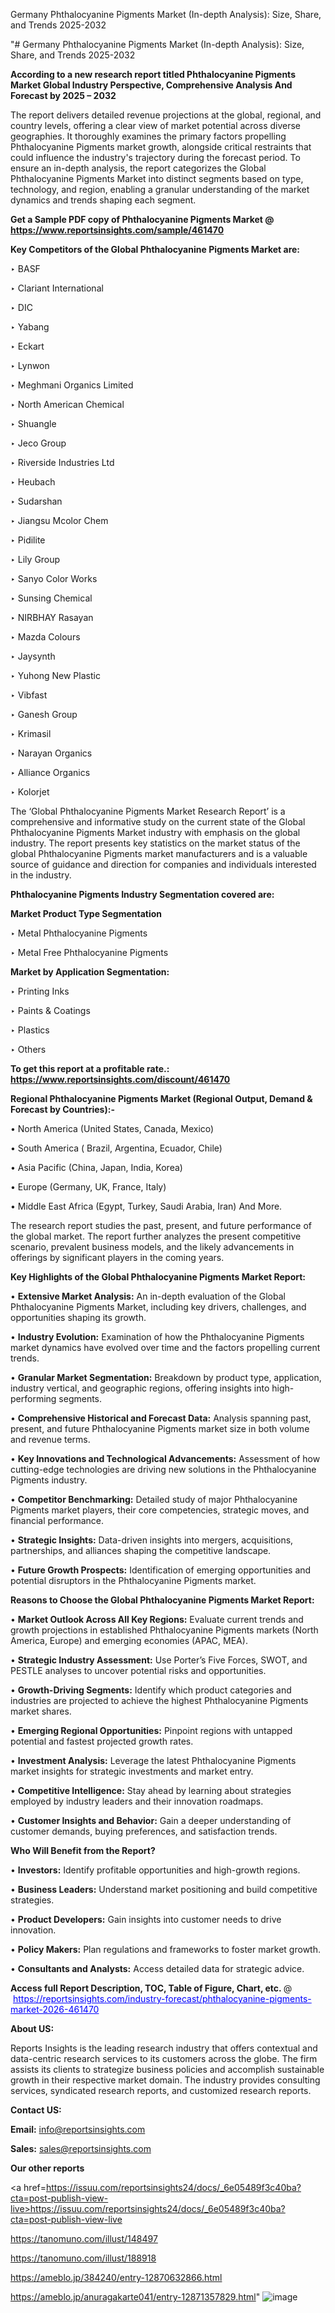 Germany Phthalocyanine Pigments Market (In-depth Analysis): Size, Share, and Trends 2025-2032

"# Germany Phthalocyanine Pigments Market (In-depth Analysis): Size, Share, and Trends 2025-2032

<strong>According to a new research report titled Phthalocyanine Pigments Market Global Industry Perspective, Comprehensive Analysis And Forecast by 2025 – 2032</strong>

The report delivers detailed revenue projections at the global, regional, and country levels, offering a clear view of market potential across diverse geographies. It thoroughly examines the primary factors propelling Phthalocyanine Pigments market growth, alongside critical restraints that could influence the industry's trajectory during the forecast period. To ensure an in-depth analysis, the report categorizes the Global Phthalocyanine Pigments Market into distinct segments based on type, technology, and region, enabling a granular understanding of the market dynamics and trends shaping each segment.

<strong>Get a Sample PDF copy of Phthalocyanine Pigments Market </strong><strong>@<a href=https://www.reportsinsights.com/sample/461470 style=color:#0000ff;> https://www.reportsinsights.com/sample/461470</a></strong></font>

<strong>Key Competitors of the Global Phthalocyanine Pigments Market are:</strong>

‣ BASF

‣ Clariant International

‣ DIC

‣ Yabang

‣ Eckart

‣ Lynwon

‣ Meghmani Organics Limited

‣ North American Chemical

‣ Shuangle

‣ Jeco Group

‣ Riverside Industries Ltd

‣ Heubach

‣ Sudarshan

‣ Jiangsu Mcolor Chem

‣ Pidilite

‣ Lily Group

‣ Sanyo Color Works

‣ Sunsing Chemical

‣ NIRBHAY Rasayan

‣ Mazda Colours

‣ Jaysynth

‣ Yuhong New Plastic

‣ Vibfast

‣ Ganesh Group

‣ Krimasil

‣ Narayan Organics

‣ Alliance Organics

‣ Kolorjet

The ‘Global Phthalocyanine Pigments Market Research Report’ is a comprehensive and informative study on the current state of the Global Phthalocyanine Pigments Market industry with emphasis on the global industry. The report presents key statistics on the market status of the global Phthalocyanine Pigments market manufacturers and is a valuable source of guidance and direction for companies and individuals interested in the industry.

<strong>Phthalocyanine Pigments Industry Segmentation covered are:</strong>

<strong>Market Product Type Segmentation</strong>

‣ Metal Phthalocyanine Pigments

‣ Metal Free Phthalocyanine Pigments

<strong>Market by Application Segmentation:</strong>

‣ Printing Inks

‣ Paints & Coatings

‣ Plastics

‣ Others

<strong>To get this report at a profitable rate.: <a href=https://www.reportsinsights.com/discount/461470 style=color:#0000ff;>https://www.reportsinsights.com/discount/461470</a></strong></font>

<strong>Regional Phthalocyanine Pigments Market (Regional Output, Demand &amp; Forecast by Countries):-</strong>

• North America (United States, Canada, Mexico)

• South America ( Brazil, Argentina, Ecuador, Chile)

• Asia Pacific (China, Japan, India, Korea)

• Europe (Germany, UK, France, Italy)

• Middle East Africa (Egypt, Turkey, Saudi Arabia, Iran) And More.

The research report studies the past, present, and future performance of the global market. The report further analyzes the present competitive scenario, prevalent business models, and the likely advancements in offerings by significant players in the coming years.

<strong>Key Highlights of the Global Phthalocyanine Pigments Market Report:</strong>

• <strong>Extensive Market Analysis:</strong> An in-depth evaluation of the Global Phthalocyanine Pigments Market, including key drivers, challenges, and opportunities shaping its growth.

• <strong>Industry Evolution:</strong> Examination of how the Phthalocyanine Pigments market dynamics have evolved over time and the factors propelling current trends.

• <strong>Granular Market Segmentation:</strong> Breakdown by product type, application, industry vertical, and geographic regions, offering insights into high-performing segments.

• <strong>Comprehensive Historical and Forecast Data:</strong> Analysis spanning past, present, and future Phthalocyanine Pigments market size in both volume and revenue terms.

• <strong>Key Innovations and Technological Advancements:</strong> Assessment of how cutting-edge technologies are driving new solutions in the Phthalocyanine Pigments industry.

• <strong>Competitor Benchmarking:</strong> Detailed study of major Phthalocyanine Pigments market players, their core competencies, strategic moves, and financial performance.

• <strong>Strategic Insights:</strong> Data-driven insights into mergers, acquisitions, partnerships, and alliances shaping the competitive landscape.

• <strong>Future Growth Prospects:</strong> Identification of emerging opportunities and potential disruptors in the Phthalocyanine Pigments market.

<strong>Reasons to Choose the Global Phthalocyanine Pigments Market Report:</strong>

• <strong>Market Outlook Across All Key Regions:</strong> Evaluate current trends and growth projections in established Phthalocyanine Pigments markets (North America, Europe) and emerging economies (APAC, MEA).

• <strong>Strategic Industry Assessment:</strong> Use Porter’s Five Forces, SWOT, and PESTLE analyses to uncover potential risks and opportunities.

• <strong>Growth-Driving Segments:</strong> Identify which product categories and industries are projected to achieve the highest Phthalocyanine Pigments market shares.

• <strong>Emerging Regional Opportunities:</strong> Pinpoint regions with untapped potential and fastest projected growth rates.

• <strong>Investment Analysis:</strong> Leverage the latest Phthalocyanine Pigments market insights for strategic investments and market entry.

• <strong>Competitive Intelligence:</strong> Stay ahead by learning about strategies employed by industry leaders and their innovation roadmaps.

• <strong>Customer Insights and Behavior:</strong> Gain a deeper understanding of customer demands, buying preferences, and satisfaction trends.

<strong>Who Will Benefit from the Report?</strong>

• <strong>Investors:</strong> Identify profitable opportunities and high-growth regions.

• <strong>Business Leaders:</strong> Understand market positioning and build competitive strategies.

• <strong>Product Developers:</strong> Gain insights into customer needs to drive innovation.

• <strong>Policy Makers:</strong> Plan regulations and frameworks to foster market growth.

• <strong>Consultants and Analysts:</strong> Access detailed data for strategic advice.
</ul>
<strong>Access full Report Description, TOC, Table of Figure, Chart, etc. </strong>@  <a href=https://reportsinsights.com/industry-forecast/phthalocyanine-pigments-market-2026-461470 style=color:#0000ff;>https://reportsinsights.com/industry-forecast/phthalocyanine-pigments-market-2026-461470</a></font>

<strong><strong>About US</strong>:</strong>

Reports Insights is the leading research industry that offers contextual and data-centric research services to its customers across the globe. The firm assists its clients to strategize business policies and accomplish sustainable growth in their respective market domain. The industry provides consulting services, syndicated research reports, and customized research reports.

<strong>Contact US:</strong>

<p class=""""><b>Email:</b> <a href=mailto:info@reportsinsights.com>info@reportsinsights.com</a></p>
<p class=""""><b>Sales:</b> <a href=mailto:sales@reportsinsights.com>sales@reportsinsights.com</a></p>

<strong>Our other reports</strong>

<a href=https://issuu.com/reportsinsights24/docs/_6e05489f3c40ba?cta=post-publish-view-live>https://issuu.com/reportsinsights24/docs/_6e05489f3c40ba?cta=post-publish-view-live</a>

<a href=https://tanomuno.com/illust/148497>https://tanomuno.com/illust/148497</a>

<a href=https://tanomuno.com/illust/188918>https://tanomuno.com/illust/188918</a>

<a href=https://ameblo.jp/384240/entry-12870632866.html>https://ameblo.jp/384240/entry-12870632866.html</a>

<a href=https://ameblo.jp/anuragakarte041/entry-12871357829.html>https://ameblo.jp/anuragakarte041/entry-12871357829.html</a>"
![image](https://github.com/user-attachments/assets/85a33484-74a0-4ce1-9625-e85078ca7c47)
